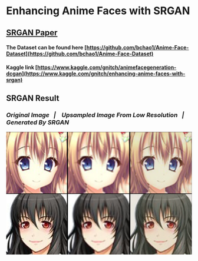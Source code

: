 # Enhancing Anime Faces with SRGAN
## [SRGAN Paper](https://arxiv.org/pdf/1609.04802.pdf)
#### The Dataset can be found here [https://github.com/bchao1/Anime-Face-Dataset](https://github.com/bchao1/Anime-Face-Dataset)
#### Kaggle link [https://www.kaggle.com/gnitch/animefacegeneration-dcgan](https://www.kaggle.com/gnitch/enhancing-anime-faces-with-srgan)
## SRGAN Result
### *Original Image &nbsp;&nbsp;|&nbsp;&nbsp;&nbsp; Upsampled Image From Low Resolution &nbsp;&nbsp;|&nbsp;&nbsp;&nbsp; Generated By SRGAN*
![](srgan-result.PNG)
